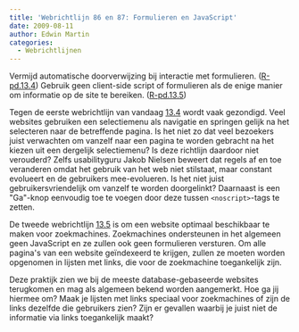 ```yaml
---
title: 'Webrichtlijn 86 en 87: Formulieren en JavaScript'
date: 2009-08-11
author: Edwin Martin
categories: 
  - Webrichtlijnen
---
```

Vermijd automatische doorverwijzing bij interactie met formulieren. ([R-pd.13.4](http://www.webrichtlijnen.nl/handleiding/ontwikkeling/productie/formulieren/navigatie/automatische-doorverwijzing/#r-pd-13-4)) Gebruik geen client-side script of formulieren als de enige manier om informatie op de site te bereiken. ([R-pd.13.5](http://www.webrichtlijnen.nl/handleiding/ontwikkeling/productie/formulieren/navigatie/scriptlozen-zoekspiders/#r-pd-13-5))

Tegen de eerste webrichtlijn van vandaag [13.4](http://www.webrichtlijnen.nl/handleiding/ontwikkeling/productie/formulieren/navigatie/automatische-doorverwijzing/#r-pd-13-4) wordt vaak gezondigd. Veel websites gebruiken een selectiemenu als navigatie en springen gelijk na het selecteren naar de betreffende pagina. Is het niet zo dat veel bezoekers juist verwachten om vanzelf naar een pagina te worden gebracht na het kiezen uit een dergelijk selectiemenu? Is deze richtlijn daardoor niet verouderd? Zelfs usabilityguru Jakob Nielsen beweert dat regels af en toe veranderen omdat het gebruik van het web niet stilstaat, maar constant evolueert en de gebruikers mee-evolueren. Is het niet juist gebruikersvriendelijk om vanzelf te worden doorgelinkt? Daarnaast is een "Ga"-knop eenvoudig toe te voegen door deze tussen `<noscript>`-tags te zetten.

De tweede webrichtlijn [13.5](http://www.webrichtlijnen.nl/richtlijnen/#r-pd-13-5) is om een website optimaal beschikbaar te maken voor zoekmachines. Zoekmachines ondersteunen in het algemeen geen JavaScript en ze zullen ook geen formulieren versturen. Om alle pagina's van een website geïndexeerd te krijgen, zullen ze moeten worden opgenomen in lijsten met links, die voor de zoekmachine toegankelijk zijn.

Deze praktijk zien we bij de meeste database-gebaseerde websites terugkomen en mag als algemeen bekend worden aangemerkt. Hoe ga jij hiermee om? Maak je lijsten met links speciaal voor zoekmachines of zijn de links dezelfde die gebruikers zien? Zijn er gevallen waarbij je juist niet de informatie via links toegankelijk maakt?
